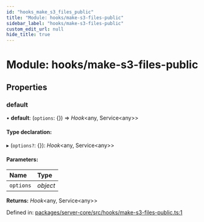 ```yaml
---
id: "hooks_make_s3_files_public"
title: "Module: hooks/make-s3-files-public"
sidebar_label: "hooks/make-s3-files-public"
custom_edit_url: null
hide_title: true
---
```


# Module: hooks/make-s3-files-public

## Properties

### default

• **default**: (`options`: {}) => *Hook*<any, Service<any\>\>

#### Type declaration:

▸ (`options?`: {}): *Hook*<any, Service<any\>\>

#### Parameters:

Name | Type |
:------ | :------ |
`options` | *object* |

**Returns:** *Hook*<any, Service<any\>\>

Defined in: [packages/server-core/src/hooks/make-s3-files-public.ts:1](https://github.com/xr3ngine/xr3ngine/blob/716a06460/packages/server-core/src/hooks/make-s3-files-public.ts#L1)
